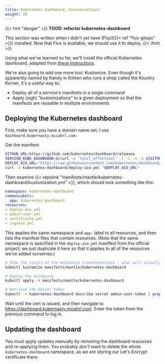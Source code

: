 ```yaml
---
title: Kubernetes dashboard, Kustomizations
weight: 50
---
```


{{< hint "danger" >}}
**TOOD: refactor kubernetes-dashboard**

This section was written when I didn't yet have [Flux]({{< ref "flux-gitops" >}}) installed.
Now that Flux is available, we should use it to deploy.
{{< /hint >}}

Using what we've learned so far,
we'll install the official Kubernetes dashboard,
adapted from [these instructions](https://docs.k3s.io/installation/kube-dashboard).

We're also going to add one more tool: Kustomize.
Even though it's apparently named by Kandy in Killeen who runs a shop called the Kountry Korner,
it's a useful way to:

* Deploy all of a service's manifests in a single command
* Apply (sigh) "kustomizations" to a given deployment so that the manifests are reusable in multiple environments

## Deploying the Kubernetes dashboard

First, make sure you have a domain name set;
I use `dashboard.kubernasty.micahrl.com`.

Get the manifest:

```sh
GITHUB_URL=https://github.com/kubernetes/dashboard/releases
VERSION_KUBE_DASHBOARD=$(curl -w '%{url_effective}' -I -L -s -S ${GITHUB_URL}/latest -o /dev/null | sed -e 's|.*/||')
DEPLOY_AIO_URL="https://raw.githubusercontent.com/kubernetes/dashboard/${VERSION_KUBE_DASHBOARD}/aio/deploy/alternative.yaml"
curl -o kubernetes-dashboard/deploy-aio.yml "$DEPLOY_AIO_URL"
```

Then examine {{< repolink "manifests/mantle/kubernetes-dashboard/kustomization.yml" >}},
which should look something like this:

```yaml
namespace: kubernetes-dashboard
commonLabels:
  app: kubernetes-dashboard
resources:
- deploy-aio.yml
- admin-user.yml
- certificate.yml
- ingress.yml
```

This applies the same namespace and `app:` label to all resources,
and then lists the manifest files that contain resources.
(Note that the same namespace is specified in the `deploy-aio.yml` manifest from the official project;
we just duplicate it here so that it applies to all of the resources we've added ourselves.)

```sh
# Show the result of the Kustomize transformations - what will actually be deployed
kubectl kustomize manifests/mantle/kubernetes-dashboard

# Deploy the dashboard
kubectl apply -k manifests/mantle/kubernetes-dashboard

# Retrieve the bearer token
kubectl -n kubernetes-dashboard describe secret admin-user-token | grep '^token'
```

Wait until the cert is issued, and then navigate to
<https://dashboard.kubernasty.micahrl.com>.
Enter the token from the previous command to log in.

## Updating the dashboard

You must apply updates manually by removing the dashboard resources and re-applying them.
You probably _don't_ want to delete the whole `kubernetes-dashboard` namespace,
as we are storing our Let's Encrypt certificate there.

